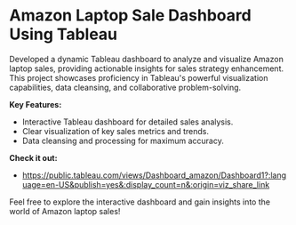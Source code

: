 # Amazon Laptop Sale Dashboard Using Tableau

Developed a dynamic Tableau dashboard to analyze and visualize Amazon laptop sales, providing actionable insights for sales strategy enhancement. This project showcases proficiency in Tableau's powerful visualization capabilities, data cleansing, and collaborative problem-solving.

**Key Features:**
- Interactive Tableau dashboard for detailed sales analysis.
- Clear visualization of key sales metrics and trends.
- Data cleansing and processing for maximum accuracy.

**Check it out:**
- https://public.tableau.com/views/Dashboard_amazon/Dashboard1?:language=en-US&publish=yes&:display_count=n&:origin=viz_share_link

Feel free to explore the interactive dashboard and gain insights into the world of Amazon laptop sales!
